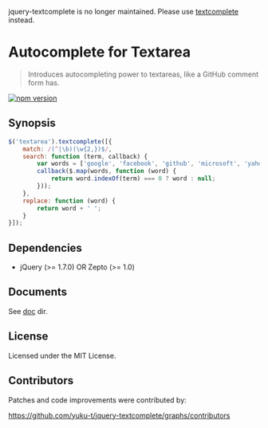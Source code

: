 jquery-textcomplete is no longer maintained. Please use [textcomplete](https://github.com/yuku/textcomplete) instead.

# Autocomplete for Textarea

> Introduces autocompleting power to textareas, like a GitHub comment form has.

[![npm version](https://badge.fury.io/js/jquery-textcomplete.svg)](http://badge.fury.io/js/jquery-textcomplete)

## Synopsis

```js
$('textarea').textcomplete([{
    match: /(^|\b)(\w{2,})$/,
    search: function (term, callback) {
        var words = ['google', 'facebook', 'github', 'microsoft', 'yahoo'];
        callback($.map(words, function (word) {
            return word.indexOf(term) === 0 ? word : null;
        }));
    },
    replace: function (word) {
        return word + ' ';
    }
}]);
```

## Dependencies

- jQuery (>= 1.7.0) OR Zepto (>= 1.0)

## Documents

See [doc](https://github.com/yuku/textcomplete/tree/main/packages/jquery-textcomplete/doc) dir.

## License

Licensed under the MIT License.

## Contributors

Patches and code improvements were contributed by:

https://github.com/yuku-t/jquery-textcomplete/graphs/contributors
